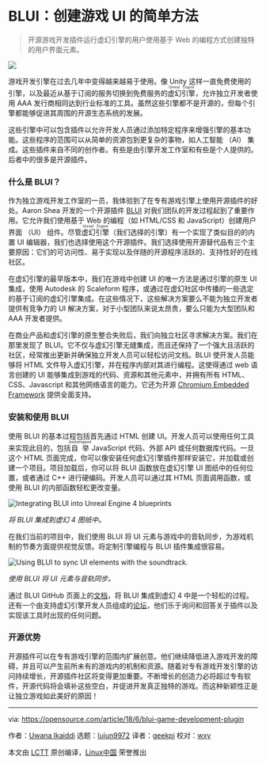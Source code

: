 BLUI：创建游戏 UI 的简单方法
======

> 开源游戏开发插件运行虚幻引擎的用户使用基于 Web 的编程方式创建独特的用户界面元素。

![](https://opensource.com/sites/default/files/styles/image-full-size/public/lead-images/gaming_plugin_blui_screenshot.jpg?itok=91nnYCt_)

游戏开发引擎在过去几年中变得越来越易于​​使用。像 Unity 这样一直免费使用的引擎，以及最近从基于订阅的服务切换到免费服务的<ruby>虚幻引擎<rt>Unreal Engine</rt></ruby>，允许独立开发者使用 AAA 发行商相同达到行业标准的工具。虽然这些引擎都不是开源的，但每个引擎都能够促进其周围的开源生态系统的发展。

这些引擎中可以包含插件以允许开发人员通过添加特定程序来增强引擎的基本功能。这些程序的范围可以从简单的资源包到更复杂的事物，如人工智能 （AI） 集成。这些插件来自不同的创作者。有些是由引擎开发工作室和有些是个人提供的。后者中的很多是开源插件。

### 什么是 BLUI？

作为独立游戏开发工作室的一员，我体验到了在专有游戏引擎上使用开源插件的好处。Aaron Shea 开发的一个开源插件 [BLUI][1] 对我们团队的开发过程起到了重要作用。它允许我们使用基于 Web 的编程（如 HTML/CSS 和 JavaScript）创建用户界面 （UI） 组件。尽管<ruby>虚幻引擎<rt>Unreal Engine</rt></ruby>（我们选择的引擎）有一个实现了类似目的的内置 UI 编辑器，我们也选择使用这个开源插件。我们选择使用开源替代品有三个主要原因：它们的可访问性、易于实现以及伴随的开源程序活跃的、支持性好的在线社区。

在虚幻引擎的最早版本中，我们在游戏中创建 UI 的唯一方法是通过引擎的原生 UI 集成，使用 Autodesk 的 Scaleform 程序，或通过在虚幻社区中传播的一些选定的基于订阅的虚幻引擎集成。在这些情况下，这些解决方案要么不能为独立开发者提供有竞争力的 UI 解决方案，对于小型团队来说太昂贵，要么只能为大型团队和 AAA 开发者提供。

在商业产品和虚幻引擎的原生整合失败后，我们向独立社区寻求解决方案。我们在那里发现了 BLUI。它不仅与虚幻引擎无缝集成，而且还保持了一个强大且活跃的社区，经常推出更新并确保独立开发人员可以轻松访问文档。BLUI 使开发人员能够将 HTML 文件导入虚幻引擎，并在程序内部对其进行编程。这使得通过 web 语言创建的 UI 能够集成到游戏的代码、资源和其他元素中，并拥有所有 HTML、CSS、Javascript 和其他网络语言的能力。它还为开源 [Chromium Embedded Framework][2] 提供全面支持。

### 安装和使用 BLUI

使用 BLUI 的基本过程包括首先通过 HTML 创建 UI。开发人员可以使用任何工具来实现此目的，包括<ruby>自举<rt>bootstrapped</rt> JavaScript 代码、外部 API 或任何数据库代码。一旦这个 HTML 页面完成，你可以像安装任何虚幻引擎插件那样安装它，并加载或创建一个项目。项目加载后，你可以将 BLUI 函数放在虚幻引擎 UI 图纸中的任何位置，或者通过 C++ 进行硬编码。开发人员可以通过其 HTML 页面调用函数，或使用 BLUI 的内部函数轻松更改变量。

![Integrating BLUI into Unreal Engine 4 blueprints][4]

*将 BLUI 集成到虚幻 4 图纸中。*

在我们当前的项目中，我们使用 BLUI 将 UI 元素与游戏中的音轨同步，为游戏机制的节奏方面提供视觉反馈。将定制引擎编程与 BLUI 插件集成很容易。

![Using BLUI to sync UI elements with the soundtrack.][6]

*使用 BLUI 将 UI 元素与音轨同步。*

通过 BLUI GitHub 页面上的[文档][7]，将 BLUI 集成到虚幻 4 中是一个轻松的过程。还有一个由支持虚幻引擎开发人员组成的[论坛][8]，他们乐于询问和回答关于插件以及实现该工具时出现的任何问题。

### 开源优势

开源插件可以在专有游戏引擎的范围内扩展创意。他们继续降低进入游戏开发的障碍，并且可以产生前所未有的游戏内的机制和资源。随着对专有游戏开发引擎的访问持续增长，开源插件社区将变得更加重要。不断增长的创造力必将超过专有软件，开源代码将会填补这些空白，并促进开发真正独特的游戏。而这种新颖性正是让独立游戏如此美好的原因！

--------------------------------------------------------------------------------

via: https://opensource.com/article/18/6/blui-game-development-plugin

作者：[Uwana lkaiddi][a]
选题：[lujun9972](https://github.com/lujun9972)
译者：[geekpi](https://github.com/geekpi)
校对：[wxy](https://github.com/wxy)

本文由 [LCTT](https://github.com/LCTT/TranslateProject) 原创编译，[Linux中国](https://linux.cn/) 荣誉推出

[a]:https://opensource.com/users/uwikaiddi
[1]:https://github.com/AaronShea/BLUI
[2]:https://bitbucket.org/chromiumembedded/cef
[3]:/file/400616
[4]:https://opensource.com/sites/default/files/uploads/blui_gaming_plugin-integratingblui.png (Integrating BLUI into Unreal Engine 4 blueprints)
[5]:/file/400621
[6]:https://opensource.com/sites/default/files/uploads/blui_gaming_plugin-syncui.png (Using BLUI to sync UI elements with the soundtrack.)
[7]:https://github.com/AaronShea/BLUI/wiki
[8]:https://forums.unrealengine.com/community/released-projects/29036-blui-open-source-html5-js-css-hud-ui
